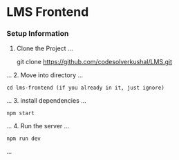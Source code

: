 # LMS Frontend

### Setup Information

1. Clone the Project
...

    git clone https://github.com/codesolverkushal/LMS.git
  
...
2. Move into directory
...

    cd lms-frontend (if you already in it, just ignore)
  
...
3. install dependencies
...

    npm start
  
...
4. Run the server
...

    npm run dev
  
...
